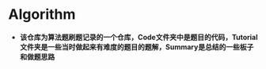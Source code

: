 # Algorithm

- **该仓库为算法题刷题记录的一个仓库，Code文件夹中是题目的代码，Tutorial文件夹是一些当时做起来有难度的题目的题解，Summary是总结的一些板子和做题思路**
